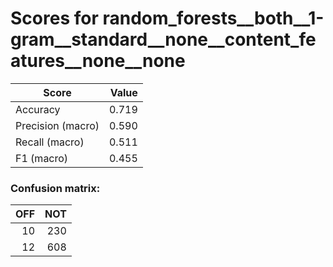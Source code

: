 # Scores for random_forests__both__1-gram__standard__none__content_features__none__none
|      Score      |Value|
|-----------------|----:|
|Accuracy         |0.719|
|Precision (macro)|0.590|
|Recall (macro)   |0.511|
|F1 (macro)       |0.455|

### Confusion matrix:
|OFF|NOT|
|--:|--:|
| 10|230|
| 12|608|
